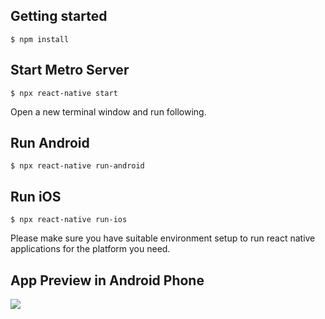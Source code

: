 ## Getting started

`$ npm install`

## Start Metro Server

`$ npx react-native start`

Open a new terminal window and run following.

## Run Android

`$ npx react-native run-android`

## Run iOS

`$ npx react-native run-ios`

Please make sure you have suitable environment setup to run react native applications for the platform you need.

## App Preview in Android Phone

![](preview.gif)
